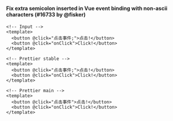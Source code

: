#### Fix extra semicolon inserted in Vue event binding with non-ascii characters (#16733 by @fisker)

<!-- prettier-ignore -->
```vue
<!-- Input -->
<template>
  <button @click="点击事件;">点击!</button>
  <button @click="onClick">Click!</button>
</template>

<!-- Prettier stable -->
<template>
  <button @click="点击事件;">点击!</button>
  <button @click="onClick">Click!</button>
</template>

<!-- Prettier main -->
<template>
  <button @click="点击事件">点击!</button>
  <button @click="onClick">Click!</button>
</template>
```
